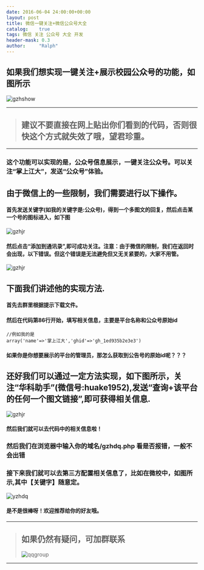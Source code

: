```yaml
---
date: 2016-06-04 24:00:00+00:00
layout: post
title: 微信一键关注+微信公众号大全
catalog:    true
tags: 微信 关注 公众号 大全 开发
header-mask: 0.3
author:     "Ralph"
---
```


## 如果我们想实现一键关注+展示校园公众号的功能，如图所示
![gzhshow](/img/blog/gzhdq-show.png)

___
>## 建议不要直接在网上贴出你们看到的代码，否则很快这个方式就失效了哦，望君珍重。
___

### 这个功能可以实现的是，公众号信息展示，一键关注公众号。可以关注“掌上江大”，发送“公众号”体验。

## 由于微信上的一些限制，我们需要进行以下操作。

#### 首先发送关键字(如我的关键字是:公众号)，得到一个多图文的回复，然后点击某一个号的图标进入，如下图
![gzhjr](/img/blog/gzhdj.png)

#### 然后点击“添加到通讯录”,即可成功关注。注意：由于微信的限制，我们在返回时会出现，以下错误。但这个错误是无法避免但又无关紧要的，大家不用管。
![gzhjr](/img/blog/gzherror.png)

## 下面我们讲述他的实现方法.

#### 首先去群里根据提示下载文件。

#### 然后在代码第86行开始，填写相关信息，主要是平台名称和公众号原始id

```
//例如我的是
array('name'=>'掌上江大','ghid'=>'gh_1ed935b2e3e3')
```

#### 如果你是你想要展示的平台的管理员，那怎么获取到公告号的原始id呢？？？

## 还好我们可以通过一定方法实现，如下图所示，关注“华科助手”(微信号:huake1952),发送“查询+该平台的任何一个图文链接”,即可获得相关信息.
![gzhjr](/img/blog/gzhidcx.png)

#### 然后我们就可以去代码中的相关信息啦！

### 然后我们在浏览器中输入你的域名/gzhdq.php 看是否报错，一般不会出错

### 接下来我们就可以去第三方配置相关信息了，比如在微校中，如图所示,其中【关键字】随意定。
![yzhdq](/img/blog/ghzdqpz.JPG)

#### 是不是很棒呀！欢迎推荐给你的好友哦。


___
>## 如果仍然有疑问，可加群联系
>![qqgroup](/img/blog/qqgroup.jpg)
___



